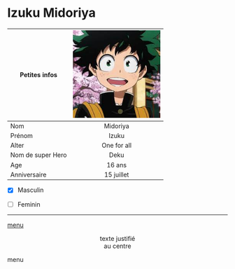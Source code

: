 # Izuku Midoriya

|Petites infos    | <img src="https://github.com/laurorus/sitewebcour/blob/main/index.jpg" alt="Éditer sur GitLab" width="200px"/>            |
|-----------------|:-----------:|
|Nom              | Midoriya    |
|Prénom           | Izuku       |
|Alter            | One for all |
|Nom de super Hero| Deku        |
|Age              | 16 ans      |
|Anniversaire     | 15 juillet  |

- [x] Masculin 
- [ ] Feminin


___
[menu](https://github.com/laurorus/sitewebcour/blob/main/README.md)


<Div Align=Center> texte justifié <BR> au centre </Div>

  <a Align=Center hrep="https://github.com/laurorus/sitewebcour/blob/main/README.md"> menu</a>
  
